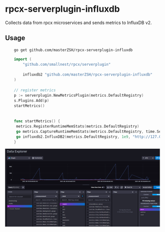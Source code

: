 # rpcx-serverplugin-influxdb

Collects data from rpcx microservices and sends metrics to InfluxDB v2.

## Usage 

```
	go get github.com/masterZSH/rpcx-serverplugin-influxdb
```


```go
    import (
        "github.com/smallnest/rpcx/serverplugin"

	    influxdb2 "github.com/masterZSH/rpcx-serverplugin-influxdb"
    )

    // register metrics
    p := serverplugin.NewMetricsPlugin(metrics.DefaultRegistry)
	s.Plugins.Add(p)
	startMetrics()


    func startMetrics() {
	 metrics.RegisterRuntimeMemStats(metrics.DefaultRegistry)
	 go metrics.CaptureRuntimeMemStats(metrics.DefaultRegistry, time.Second)
	 go influxdb2.InfluxDB2(metrics.DefaultRegistry, 1e9, "http://127.0.0.1:8086", "m", "QSCQLBVf81wO0GJ7pJ6J5sU4rtHuyL19n9WDYmbpqKYQdEefI6goRu_xsHHiJckKXp2w-Vr47u8CdyW0TDd2ig==", "zsh")
    }
```

![demo](./static/data.png)

